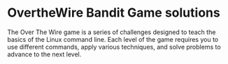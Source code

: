 # OvertheWire Bandit Game solutions

The Over The Wire game is a series of challenges designed to teach the basics of the Linux command line. Each level of the game requires you to use different commands, apply various techniques, and solve problems to advance to the next level. 
